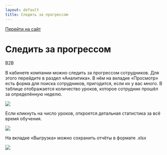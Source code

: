 ```yaml
---
layout: default
title: Следить за прогрессом
---
```


[Перейти на сайт](https://ru.hexlet.io)

# Следить за прогрессом

B2B

В кабинете компании можно следить за прогрессом сотрудников. Для этого перейдите в раздел «Аналитика». В нём на вкладке «Просмотр» есть форма для поиска сотрудников, пригодится, если их у вас много. В таблице отображается количество уроков, которое сотрудник прошёл за определённую неделю.

![](https://files.carrotquest.app/knowledge-bases-images/articles/64033/64033-1727364444368-tw7c6he8.jpeg)

Если кликнуть на число уроков, откроется детальная статистика за всё время обучения.

![](https://files.carrotquest.app/knowledge-bases-images/articles/64033/64033-1727364444234-3fcwk8r1.jpeg)

На вкладке «Выгрузка» можно сохранить отчёты в формате .xlsx

![](https://files.carrotquest.app/knowledge-bases-images/articles/64033/64033-1727364444369-h3eg3xvl.jpeg)
